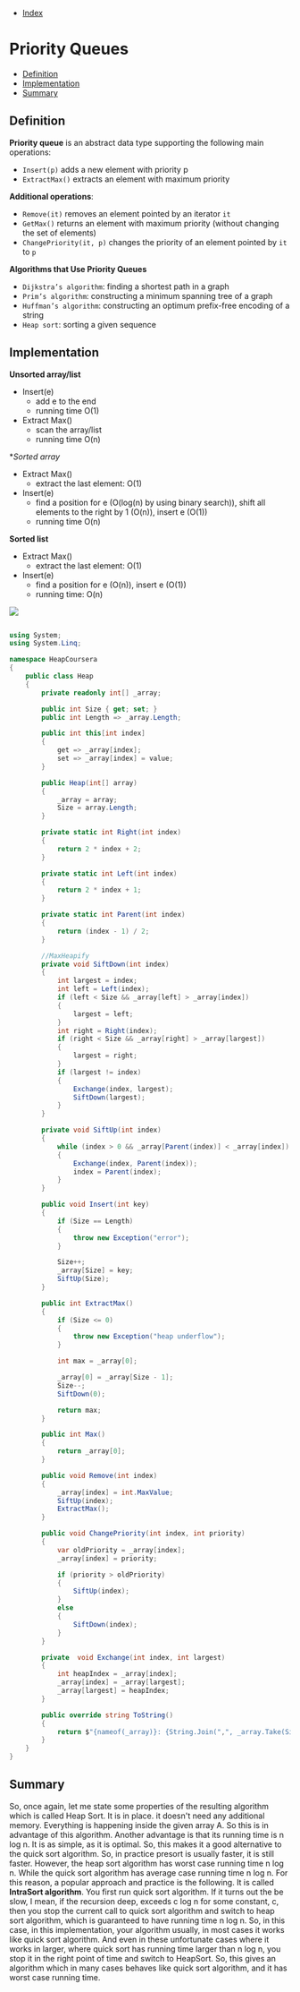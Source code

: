 * [Index](https://github.com/KiraDiShira/AlgorithmsAndDataStructures/blob/master/README.md#project-title)

# Priority Queues

* [Definition](#definition)
* [Implementation](#implementation)
* [Summary](#summary)
  
## Definition

**Priority queue** is an abstract data type supporting the following main operations:

* `Insert(p)` adds a new element with priority p
* `ExtractMax()` extracts an element with maximum priority

**Additional operations**:

* `Remove(it)` removes an element pointed by an iterator `it`
* `GetMax()` returns an element with maximum priority (without changing the set of elements)
* `ChangePriority(it, p)` changes the priority of an element pointed by `it` to `p`

**Algorithms that Use Priority Queues**

* `Dijkstra’s algorithm`: finding a shortest path in a graph
* `Prim’s algorithm`: constructing a minimum spanning tree of a graph
* `Huffman’s algorithm`: constructing an optimum prefix-free encoding of a string
* `Heap sort`: sorting a given sequence

## Implementation

**Unsorted array/list**

- Insert(e)
  - add e to the end 
  - running time O(1)
- Extract Max()
  - scan the array/list 
  - running time O(n)
  
**Sorted array*
 
- Extract Max()
  - extract the last element: O(1)
- Insert(e)
  - find a position for e (O(log(n) by using binary search)), shift all elements to the right by 1 (O(n)), insert e (O(1))
  - running time O(n)
  
**Sorted list**

- Extract Max()
  - extract the last element: O(1)
- Insert(e)
  - find a position for e (O(n)), insert e (O(1))
  - running time: O(n)
  


<img src="https://github.com/KiraDiShira/AlgorithmsAndDataStructures/blob/master/RepoFiles/PriorityQueues/Images/pq1.PNG" />

```c#

using System;
using System.Linq;

namespace HeapCoursera
{
    public class Heap
    {
        private readonly int[] _array;

        public int Size { get; set; }
        public int Length => _array.Length;

        public int this[int index]
        {
            get => _array[index];
            set => _array[index] = value;
        }

        public Heap(int[] array)
        {
            _array = array;
            Size = array.Length;
        }

        private static int Right(int index)
        {
            return 2 * index + 2;
        }

        private static int Left(int index)
        {
            return 2 * index + 1;
        }

        private static int Parent(int index)
        {
            return (index - 1) / 2;
        }

        //MaxHeapify
        private void SiftDown(int index)
        {
            int largest = index;
            int left = Left(index);
            if (left < Size && _array[left] > _array[index])
            {
                largest = left;
            }
            int right = Right(index);
            if (right < Size && _array[right] > _array[largest])
            {
                largest = right;
            }
            if (largest != index)
            {
                Exchange(index, largest);
                SiftDown(largest);
            }
        }

        private void SiftUp(int index)
        {
            while (index > 0 && _array[Parent(index)] < _array[index])
            {
                Exchange(index, Parent(index));
                index = Parent(index);
            }
        }

        public void Insert(int key)
        {
            if (Size == Length)
            {
                throw new Exception("error");
            }

            Size++;
            _array[Size] = key;
            SiftUp(Size);
        }

        public int ExtractMax()
        {
            if (Size <= 0)
            {
                throw new Exception("heap underflow");
            }

            int max = _array[0];

            _array[0] = _array[Size - 1];
            Size--;
            SiftDown(0);

            return max;
        }

        public int Max()
        {
            return _array[0];
        }

        public void Remove(int index)
        {
            _array[index] = int.MaxValue;
            SiftUp(index);
            ExtractMax();
        }

        public void ChangePriority(int index, int priority)
        {
            var oldPriority = _array[index];
            _array[index] = priority;

            if (priority > oldPriority)
            {
                SiftUp(index);
            }
            else
            {
                SiftDown(index);
            }
        }

        private  void Exchange(int index, int largest)
        {
            int heapIndex = _array[index];
            _array[index] = _array[largest];
            _array[largest] = heapIndex;
        }

        public override string ToString()
        {
            return $"{nameof(_array)}: {String.Join(",", _array.Take(Size - 1))}";
        }
    }
}

```
## Summary

So, once again, let me state some properties of the resulting algorithm which is called Heap Sort. It is in place. it doesn't need any additional memory. Everything is happening inside the given array A. So this is in advantage of this algorithm. Another advantage is that its running time is n log n. It is as simple, as it is optimal. So, this makes it a good alternative to the quick sort algorithm. So, in practice presort is usually faster, it is still faster. However, the heap sort algorithm has worst case running time n log n. While the quick sort algorithm has average case running time n log n. For this reason, a popular approach and practice is the following. It is called **IntraSort algorithm**. You first run quick sort algorithm. If it turns out the be slow, I mean, if the recursion deep, exceeds c log n for some constant, c, then you stop the current call to quick sort algorithm and switch to heap sort algorithm, which is guaranteed to have running time n log n. So, in this case, in this implementation, your algorithm usually, in most cases it works like quick sort algorithm. And even in these unfortunate cases where it works in larger, where quick sort has running time larger than n log n, you stop it in the right point of time and switch to HeapSort. So, this gives an algorithm which in many cases behaves like quick sort algorithm, and it has worst case running time. 
